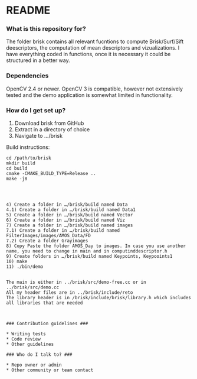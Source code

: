 # README #


### What is this repository for? ###

The folder brisk contains all relevant fucntions to compute Brisk/Surf/Sift deescriptors,  the computation of mean descriptors and vizualizations. I have everything coded in functions, once it is necessary it could be structured in a better way.


### Dependencies ###

OpenCV 2.4 or newer. OpenCV 3 is compatible, however not extensively tested
and the demo application is somewhat limited in functionality.

### How do I get set up? ###


1) Download brisk from GitHub
2) Extract in a directory of choice
3) Navigate to .../brisk

Build instructions:
```terminal
cd /path/to/brisk
mkdir build
cd build
cmake -CMAKE_BUILD_TYPE=Release ..
make -j8




4) Create a folder in …/brisk/build named Data
4.1) Create a folder in …/brisk/build named Data1
5) Create a folder in …/brisk/build named Vector
6) Create a folder in …/brisk/build named Viz
7) Create a folder in …/brisk/build named images
7.1) Create a folder in …/brisk/build named FilterImages/images/AMOS_Data/FD
7.2) Create a folder Grayimages
8) Copy Paste the folder AMOS_Day to images. In case you use another name, you need to change in main and in computinddescriptor.h
9) Create folders in …/brisk/build named Keypoints, Keypooints1
10) make
11) ./bin/demo

 
The main is either in ../brisk/src/demo-free.cc or in  ../brisk/src/demo.cc 
All my header files are in ../brisk/include/reto
The library header is in /brisk/include/brisk/library.h which includes all libraries that are needed



### Contribution guidelines ###

* Writing tests
* Code review
* Other guidelines

### Who do I talk to? ###

* Repo owner or admin
* Other community or team contact
